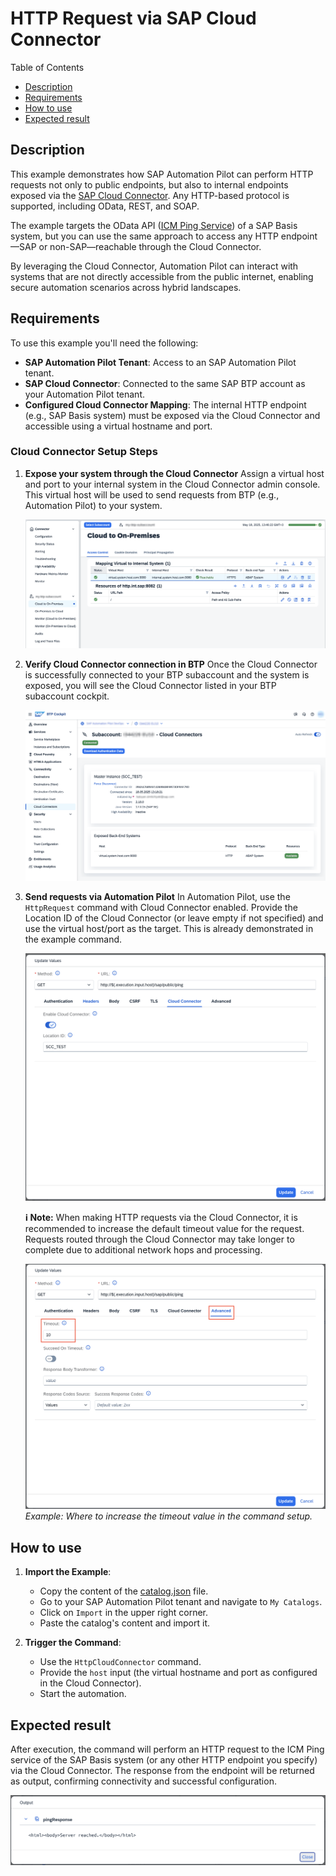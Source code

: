 # HTTP Request via SAP Cloud Connector

Table of Contents

* [Description](#description)
* [Requirements](#requirements)
* [How to use](#how-to-use)
* [Expected result](#expected-result)

## Description

This example demonstrates how SAP Automation Pilot can perform HTTP requests not only to public endpoints, but also to internal endpoints exposed via the [SAP Cloud Connector](https://help.sap.com/docs/connectivity/sap-btp-connectivity-cf/cloud-connector). Any HTTP-based protocol is supported, including OData, REST, and SOAP.

The example targets the OData API ([ICM Ping Service](https://me.sap.com/notes/0002330899)) of a SAP Basis system, but you can use the same approach to access any HTTP endpoint—SAP or non-SAP—reachable through the Cloud Connector.

By leveraging the Cloud Connector, Automation Pilot can interact with systems that are not directly accessible from the public internet, enabling secure automation scenarios across hybrid landscapes.

## Requirements

To use this example you'll need the following:

* **SAP Automation Pilot Tenant**: Access to an SAP Automation Pilot tenant.
* **SAP Cloud Connector**: Connected to the same SAP BTP account as your Automation Pilot tenant.
* **Configured Cloud Connector Mapping**: The internal HTTP endpoint (e.g., SAP Basis system) must be exposed via the Cloud Connector and accessible using a virtual hostname and port.

### Cloud Connector Setup Steps

1. **Expose your system through the Cloud Connector**
   Assign a virtual host and port to your internal system in the Cloud Connector admin console. This virtual host will be used to send requests from BTP (e.g., Automation Pilot) to your system.

   ![Cloud Connector Admin Console](./assets/cloud-connector-admin-console.png)

2. **Verify Cloud Connector connection in BTP**
   Once the Cloud Connector is successfully connected to your BTP subaccount and the system is exposed, you will see the Cloud Connector listed in your BTP subaccount cockpit.

   ![BTP Cockpit Cloud Connector](./assets/btp-cockpit-cloud-connector.png)

3. **Send requests via Automation Pilot**
   In Automation Pilot, use the `HttpRequest` command with Cloud Connector enabled. Provide the Location ID of the Cloud Connector (or leave empty if not specified) and use the virtual host/port as the target. This is already demonstrated in the example command.

   ![Automation Pilot HttpRequest Setup](./assets/automation-pilot-setup.png)

    **:information_source: Note:**
    When making HTTP requests via the Cloud Connector, it is recommended to increase the default timeout value for the request. Requests routed through the Cloud Connector may take longer to complete due to additional network hops and processing.

    ![Increase Timeout](./assets/increase-timeout-screenshot.png)
    *Example: Where to increase the timeout value in the command setup.*

## How to use

1. **Import the Example**:
   * Copy the content of the [catalog.json](./catalog.json) file.
   * Go to your SAP Automation Pilot tenant and navigate to `My Catalogs`.
   * Click on `Import` in the upper right corner.
   * Paste the catalog's content and import it.

2. **Trigger the Command**:
   * Use the `HttpCloudConnector` command.
   * Provide the `host` input (the virtual hostname and port as configured in the Cloud Connector).
   * Start the automation.

## Expected result

After execution, the command will perform an HTTP request to the ICM Ping service of the SAP Basis system (or any other HTTP endpoint you specify) via the Cloud Connector. The response from the endpoint will be returned as output, confirming connectivity and successful configuration.

![Ping Response](./assets/ping-response.png)
